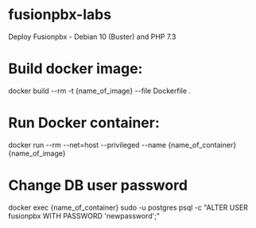 # fusionpbx-labs
Deploy Fusionpbx - Debian 10 (Buster) and PHP 7.3

# Build docker image:
docker build --rm -t {name_of_image} --file Dockerfile .

# Run Docker container:
docker run --rm --net=host --privileged --name {name_of_container} {name_of_image}

# Change DB user password
docker exec {name_of_container} sudo -u postgres psql -c "ALTER USER fusionpbx WITH PASSWORD 'newpassword';"
